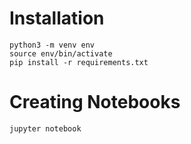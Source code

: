 # Installation
```shell
python3 -m venv env
source env/bin/activate
pip install -r requirements.txt
```

# Creating Notebooks
```shell
jupyter notebook
```
